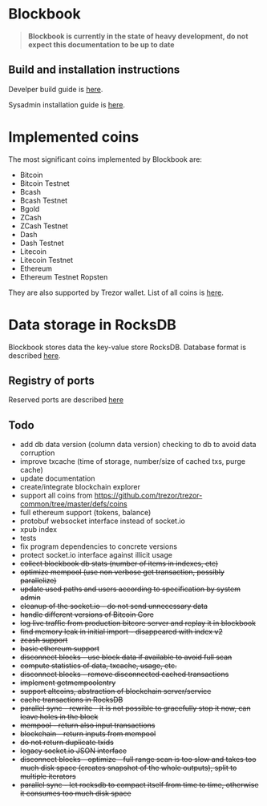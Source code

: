 # Blockbook

> **Blockbook is currently in the state of heavy development, do not expect this documentation to be up to date**

## Build and installation instructions

Develper build guide is [here](/docs/build.md).

Sysadmin installation guide is [here](https://wiki.trezor.io/Blockbook).

# Implemented coins

The most significant coins implemented by Blockbook are:

- Bitcoin
- Bitcoin Testnet
- Bcash
- Bcash Testnet
- Bgold
- ZCash
- ZCash Testnet
- Dash
- Dash Testnet
- Litecoin
- Litecoin Testnet
- Ethereum
- Ethereum Testnet Ropsten

They are also supported by Trezor wallet. List of all coins is [here](/docs/ports.md).

# Data storage in RocksDB

Blockbook stores data the key-value store RocksDB. Database format is described [here](/docs/rocksdb.md).

## Registry of ports

Reserved ports are described [here](/docs/ports.md)

## Todo

- add db data version (column data version) checking to db to avoid data corruption
- improve txcache (time of storage, number/size of cached txs, purge cache)
- update documentation
- create/integrate blockchain explorer
- support all coins from https://github.com/trezor/trezor-common/tree/master/defs/coins
- full ethereum support (tokens, balance)
- protobuf websocket interface instead of socket.io
- xpub index
- tests
- fix program dependencies to concrete versions
- protect socket.io interface against illicit usage
- ~~collect blockbook db stats (number of items in indexes, etc)~~
- ~~optimize mempool (use non verbose get transaction, possibly parallelize)~~
- ~~update used paths and users according to specification by system admin~~
- ~~cleanup of the socket.io - do not send unnecessary data~~
- ~~handle different versions of Bitcoin Core~~
- ~~log live traffic from production bitcore server and replay it in blockbook~~
- ~~find memory leak in initial import - disappeared with index v2~~
- ~~zcash support~~
- ~~basic ethereum support~~
- ~~disconnect blocks - use block data if available to avoid full scan~~
- ~~compute statistics of data, txcache, usage, etc.~~
- ~~disconnect blocks - remove disconnected cached transactions~~
- ~~implement getmempoolentry~~
- ~~support altcoins, abstraction of blockchain server/service~~
- ~~cache transactions in RocksDB~~
- ~~parallel sync - rewrite - it is not possible to gracefully stop it now, can leave holes in the block~~
- ~~mempool - return also input transactions~~
- ~~blockchain - return inputs from mempool~~
- ~~do not return duplicate txids~~
- ~~legacy socket.io JSON interface~~
- ~~disconnect blocks - optimize - full range scan is too slow and takes too much disk space (creates snapshot of the whole outputs), split to multiple iterators~~
- ~~parallel sync - let rocksdb to compact itself from time to time, otherwise it consumes too much disk space~~
